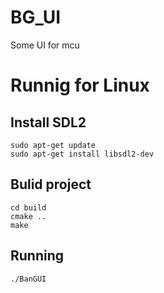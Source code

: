 # BG_UI
Some UI for mcu 

# Runnig for Linux

## Install SDL2

```
sudo apt-get update
sudo apt-get install libsdl2-dev
```
## Bulid project

```
cd build
cmake ..
make 
```
## Running
```
./BanGUI
```